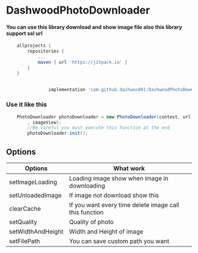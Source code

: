 # DashwoodPhotoDownloader

#### You can use this library download and show image file also this library support ssl url

```gradle
    allprojects {
		repositories {
			...
			maven { url 'https://jitpack.io' }
		}
	}
    
```

```gradle
    	        implementation 'com.github.dashwood01:DashwoodPhotoDownloader:0.2'
```

### Use it like this

```java
    PhotoDownloader photoDownloader = new PhotoDownloader(context, url
        , imageView);
        //Be careful you must execute this function at the end
        photoDownloader.init();
```

## Options
Options | What work
------------ | -------------
setImageLoading | Loading image show when image in downloading
setUnloadedImage | If image not download show this
clearCache | If you want every time delete image call this function
setQuality | Quality of photo
setWidthAndHeight | Width and Height of image
setFilePath | You can save custom path you want